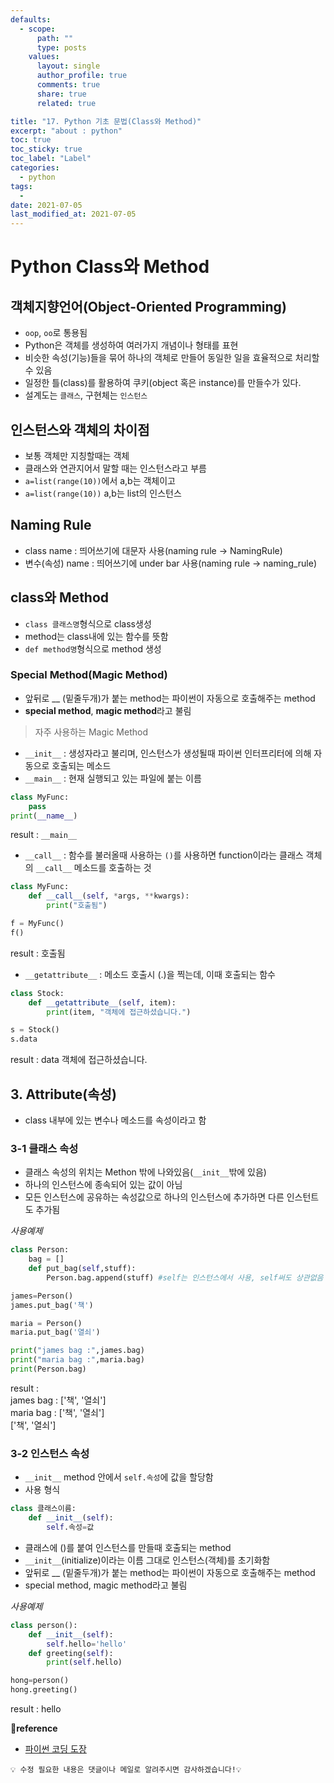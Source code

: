 ```yaml
---
defaults:
  - scope:
      path: ""
      type: posts
    values:
      layout: single
      author_profile: true
      comments: true
      share: true
      related: true

title: "17. Python 기초 문법(Class와 Method)"
excerpt: "about : python"
toc: true
toc_sticky: true
toc_label: "Label"
categories:
  - python
tags:
  - 
date: 2021-07-05
last_modified_at: 2021-07-05
---
```



# Python Class와 Method

## 객체지향언어(Object-Oriented Programming)

- `oop`, `oo`로 통용됨
- Python은 객체를 생성하여 여러가지 개념이나 형태를 표현
- 비슷한 속성(기능)들을 묶어 하나의 객체로 만들어 동일한 일을 효율적으로 처리할 수 있음
- 일정한 틀(class)를 활용하여 쿠키(object 혹은 instance)를 만들수가 있다. 
- 설계도는 `클래스`, 구현체는 `인스턴스`

## 인스턴스와 객체의 차이점

- 보통 객체만 지칭할때는 객체
- 클래스와 연관지어서 말할 때는 인스턴스라고 부름
- `a=list(range(10))`에서 a,b는 객체이고
- `a=list(range(10))` a,b는 list의 인스턴스

## Naming Rule

- class name : 띄어쓰기에 대문자 사용(naming rule → NamingRule)
- 변수(속성) name : 띄어쓰기에 under bar 사용(naming rule → naming_rule)


## class와 Method

- `class 클래스명`형식으로 class생성 
- method는 class내에 있는 함수를 뜻함
- `def method명`형식으로 method 생성

### Special Method(Magic Method)

- 앞뒤로 __ (밑줄두개)가 붙는 method는 파이썬이 자동으로 호출해주는 method
- **special method**, **magic method**라고 불림

> 자주 사용하는 Magic Method

- `__init__` : 생성자라고 불리며, 인스턴스가 생성될때 파이썬 인터프리터에 의해 자동으로 호출되는 메소드
- `__main__` : 현재 실행되고 있는 파일에 붙는 이름

```python
class MyFunc:
    pass
print(__name__)
```
result : `__main__`

- `__call__` : 함수를 불러올때 사용하는 `()`를 사용하면 function이라는 클래스 객체의 `__call__` 메소드를 호출하는 것

```python
class MyFunc:
    def __call__(self, *args, **kwargs):
        print("호출됨")

f = MyFunc()
f()
```
result : 호출됨

- `__getattribute__` : 메소드 호출시 (.)을 찍는데, 이때 호출되는 함수

```python
class Stock:
    def __getattribute__(self, item):
        print(item, "객체에 접근하셨습니다.")

s = Stock()
s.data
```
result : data 객체에 접근하셨습니다.




## 3. Attribute(속성)

- class 내부에 있는 변수나 메소드를 속성이라고 함

### 3-1 클래스 속성

- 클래스 속성의 위치는 Methon 밖에 나와있음(`__init__`밖에 있음)
- 하나의 인스턴스에 종속되어 있는 값이 아님
- 모든 인스턴스에 공유하는 속성값으로 하나의 인스턴스에 추가하면 다른 인스턴트도 추가됨

*사용예제*
```python
class Person:
    bag = []
    def put_bag(self,stuff):
        Person.bag.append(stuff) #self는 인스턴스에서 사용, self써도 상관없음

james=Person()
james.put_bag('책')

maria = Person()
maria.put_bag('열쇠')

print("james bag :",james.bag)
print("maria bag :",maria.bag)
print(Person.bag)
```
result : <br>
james bag : ['책', '열쇠'] <br>
maria bag : ['책', '열쇠'] <br>
['책', '열쇠']

### 3-2 인스턴스 속성

- `__init__` method 안에서 `self.속성`에 값을 할당함
- 사용 형식

```python
class 클래스이름:
    def __init__(self):
        self.속성=값
```
- 클래스에 ()를 붙여 인스턴스를 만들때 호출되는 method
- `__init__`(initialize)이라는 이름 그대로 인스턴스(객체)를 초기화함
- 앞뒤로 __ (밑줄두개)가 붙는 method는 파이썬이 자동으로 호출해주는 method
- special method, magic method라고 불림

*사용예제*
```python
class person():
    def __init__(self):
        self.hello='hello'
    def greeting(self):
        print(self.hello)

hong=person()
hong.greeting()
```
result : hello

**📌reference**
- [파이썬 코딩 도장](https://dojang.io/course/view.php?id=7)

```
💡 수정 필요한 내용은 댓글이나 메일로 알려주시면 감사하겠습니다!💡 
```